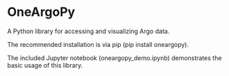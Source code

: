 # OneArgoPy
A Python library for accessing and visualizing Argo data.

The recommended installation is via pip (pip install oneargopy).

The included Jupyter notebook (oneargopy_demo.ipynb) demonstrates the basic usage of this library.
